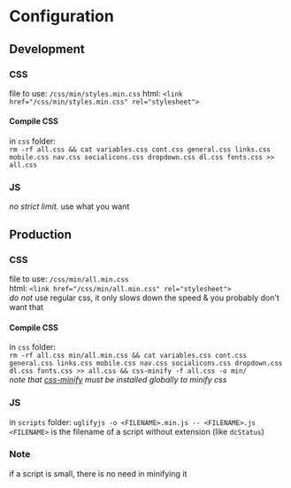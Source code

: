 # Configuration
## Development
### CSS
file to use: `/css/min/styles.min.css`
html: `<link href="/css/min/styles.min.css" rel="stylesheet">`  
#### Compile CSS
in `css` folder:  
`rm -rf all.css && cat variables.css cont.css general.css links.css mobile.css nav.css socialicons.css dropdown.css dl.css fonts.css >> all.css`  
### JS
*no strict limit.* use what you want  
## Production
### CSS
file to use: `/css/min/all.min.css`  
html: `<link href="/css/min/all.min.css" rel="stylesheet">`  
_do not_ use regular css, it only slows down the speed & you probably don't want that
#### Compile CSS
in `css` folder:  
`rm -rf all.css min/all.min.css && cat variables.css cont.css general.css links.css mobile.css nav.css socialicons.css dropdown.css dl.css fonts.css >> all.css && css-minify -f all.css -o min/`  
*note that [css-minify](https://www.npmjs.com/package/css-minify) must be installed globally to minify css*
### JS
in `scripts` folder:
`uglifyjs -o <FILENAME>.min.js -- <FILENAME>.js`
`<FILENAME>` is the filename of a script without extension (like `dcStatus`)
### Note
if a script is small, there is no need in minifying it